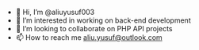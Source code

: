 - 👋 Hi, I’m @aliuyusuf003
- 👀 I’m interested in working on back-end development
- 💞️ I’m looking to collaborate on PHP API projects
- 📫 How to reach me aliu.yusuf@outlook.com

<!---
aliuyusuf003/aliuyusuf003 is a ✨ special ✨ repository because its `README.md` (this file) appears on your GitHub profile.
You can click the Preview link to take a look at your changes.
--->
